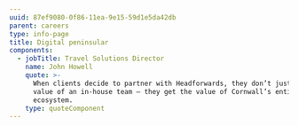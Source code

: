 ```yaml
---
uuid: 87ef9080-0f86-11ea-9e15-59d1e5da42db
parent: careers
type: info-page
title: Digital peninsular
components:
  - jobTitle: Travel Solutions Director
    name: John Howell
    quote: >-
      When clients decide to partner with Headforwards, they don’t just get the
      value of an in-house team – they get the value of Cornwall’s entire tech
      ecosystem.
    type: quoteComponent
---
```


